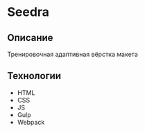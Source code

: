 # Seedra

## Описание
Тренировочная адаптивная вёрстка макета

## Технологии
- HTML
- CSS
- JS
- Gulp
- Webpack